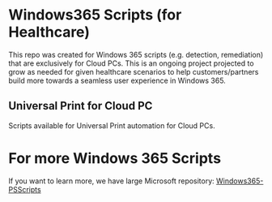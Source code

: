 # Windows365 Scripts (for Healthcare)

This repo was created for Windows 365 scripts (e.g. detection, remediation) that are exclusively for Cloud PCs.
This is an ongoing project projected to grow as needed for given healthcare scenarios to help customers/partners build more towards a seamless user experience in Windows 365.

## Universal Print for Cloud PC

Scripts available for Universal Print automation for Cloud PCs.

# For more Windows 365 Scripts

If you want to learn more, we have large Microsoft repository:
[Windows365-PSScripts](https://github.com/microsoft/Windows365-PSScripts/)
